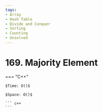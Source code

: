 ```yaml
---
tags:
- Array
- Hash Table
- Divide and Conquer
- Sorting
- Counting
- Unsolved
---
```



# 169. Majority Element

=== "C++"

    $Time: O()$

    $Space: O()$

    ``` c++
    ```